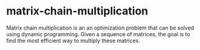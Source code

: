 # matrix-chain-multiplication
Matrix chain multiplication is an an optimization problem that can be solved using dynamic programming. Given a sequence of matrices, the goal is to find the most efficient way to multiply these matrices. 
